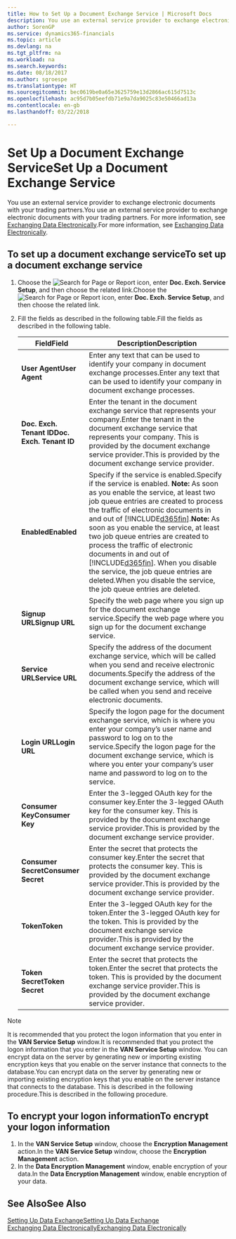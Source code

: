 ```yaml
---
title: How to Set Up a Document Exchange Service | Microsoft Docs
description: You use an external service provider to exchange electronic documents with your trading partners.
author: SorenGP
ms.service: dynamics365-financials
ms.topic: article
ms.devlang: na
ms.tgt_pltfrm: na
ms.workload: na
ms.search.keywords: 
ms.date: 08/18/2017
ms.author: sgroespe
ms.translationtype: HT
ms.sourcegitcommit: bec0619be0a65e3625759e13d2866ac615d7513c
ms.openlocfilehash: ac95d7b05eefdb71e9a7da9025c83e50466ad13a
ms.contentlocale: en-gb
ms.lasthandoff: 03/22/2018

---
```

# <a name="set-up-a-document-exchange-service"></a><span data-ttu-id="cd229-103">Set Up a Document Exchange Service</span><span class="sxs-lookup"><span data-stu-id="cd229-103">Set Up a Document Exchange Service</span></span>
<span data-ttu-id="cd229-104">You use an external service provider to exchange electronic documents with your trading partners.</span><span class="sxs-lookup"><span data-stu-id="cd229-104">You use an external service provider to exchange electronic documents with your trading partners.</span></span> <span data-ttu-id="cd229-105">For more information, see [Exchanging Data Electronically](across-data-exchange.md).</span><span class="sxs-lookup"><span data-stu-id="cd229-105">For more information, see [Exchanging Data Electronically](across-data-exchange.md).</span></span>  

## <a name="to-set-up-a-document-exchange-service"></a><span data-ttu-id="cd229-106">To set up a document exchange service</span><span class="sxs-lookup"><span data-stu-id="cd229-106">To set up a document exchange service</span></span>  
1. <span data-ttu-id="cd229-107">Choose the ![Search for Page or Report](media/ui-search/search_small.png "Search for Page or Report icon") icon, enter **Doc. Exch. Service Setup**, and then choose the related link.</span><span class="sxs-lookup"><span data-stu-id="cd229-107">Choose the ![Search for Page or Report](media/ui-search/search_small.png "Search for Page or Report icon") icon, enter **Doc. Exch. Service Setup**, and then choose the related link.</span></span>  
2. <span data-ttu-id="cd229-108">Fill the fields as described in the following table.</span><span class="sxs-lookup"><span data-stu-id="cd229-108">Fill the fields as described in the following table.</span></span>  

    |<span data-ttu-id="cd229-109">Field</span><span class="sxs-lookup"><span data-stu-id="cd229-109">Field</span></span>|<span data-ttu-id="cd229-110">Description</span><span class="sxs-lookup"><span data-stu-id="cd229-110">Description</span></span>|  
    |---------------------------------|---------------------------------------|  
    |<span data-ttu-id="cd229-111">**User Agent**</span><span class="sxs-lookup"><span data-stu-id="cd229-111">**User Agent**</span></span>|<span data-ttu-id="cd229-112">Enter any text that can be used to identify your company in document exchange processes.</span><span class="sxs-lookup"><span data-stu-id="cd229-112">Enter any text that can be used to identify your company in document exchange processes.</span></span>|  
    |<span data-ttu-id="cd229-113">**Doc. Exch. Tenant ID**</span><span class="sxs-lookup"><span data-stu-id="cd229-113">**Doc. Exch. Tenant ID**</span></span>|<span data-ttu-id="cd229-114">Enter the tenant in the document exchange service that represents your company.</span><span class="sxs-lookup"><span data-stu-id="cd229-114">Enter the tenant in the document exchange service that represents your company.</span></span> <span data-ttu-id="cd229-115">This is provided by the document exchange service provider.</span><span class="sxs-lookup"><span data-stu-id="cd229-115">This is provided by the document exchange service provider.</span></span>|  
    |<span data-ttu-id="cd229-116">**Enabled**</span><span class="sxs-lookup"><span data-stu-id="cd229-116">**Enabled**</span></span>|<span data-ttu-id="cd229-117">Specify if the service is enabled.</span><span class="sxs-lookup"><span data-stu-id="cd229-117">Specify if the service is enabled.</span></span> <span data-ttu-id="cd229-118">**Note:**  As soon as you enable the service, at least two job queue entries are created to process the traffic of electronic documents in and out of [!INCLUDE[d365fin](includes/d365fin_md.md)].</span><span class="sxs-lookup"><span data-stu-id="cd229-118">**Note:**  As soon as you enable the service, at least two job queue entries are created to process the traffic of electronic documents in and out of [!INCLUDE[d365fin](includes/d365fin_md.md)].</span></span> <span data-ttu-id="cd229-119">When you disable the service, the job queue entries are deleted.</span><span class="sxs-lookup"><span data-stu-id="cd229-119">When you disable the service, the job queue entries are deleted.</span></span>|  
    |<span data-ttu-id="cd229-120">**Signup URL**</span><span class="sxs-lookup"><span data-stu-id="cd229-120">**Signup URL**</span></span>|<span data-ttu-id="cd229-121">Specify the web page where you sign up for the document exchange service.</span><span class="sxs-lookup"><span data-stu-id="cd229-121">Specify the web page where you sign up for the document exchange service.</span></span>|  
    |<span data-ttu-id="cd229-122">**Service URL**</span><span class="sxs-lookup"><span data-stu-id="cd229-122">**Service URL**</span></span>|<span data-ttu-id="cd229-123">Specify the address of the document exchange service, which will be called when you send and receive electronic documents.</span><span class="sxs-lookup"><span data-stu-id="cd229-123">Specify the address of the document exchange service, which will be called when you send and receive electronic documents.</span></span>|  
    |<span data-ttu-id="cd229-124">**Login URL**</span><span class="sxs-lookup"><span data-stu-id="cd229-124">**Login URL**</span></span>|<span data-ttu-id="cd229-125">Specify the logon page for the document exchange service, which is where you enter your company’s user name and password to log on to the service.</span><span class="sxs-lookup"><span data-stu-id="cd229-125">Specify the logon page for the document exchange service, which is where you enter your company’s user name and password to log on to the service.</span></span>|  
    |<span data-ttu-id="cd229-126">**Consumer Key**</span><span class="sxs-lookup"><span data-stu-id="cd229-126">**Consumer Key**</span></span>|<span data-ttu-id="cd229-127">Enter the 3-legged OAuth key for the consumer key.</span><span class="sxs-lookup"><span data-stu-id="cd229-127">Enter the 3-legged OAuth key for the consumer key.</span></span> <span data-ttu-id="cd229-128">This is provided by the document exchange service provider.</span><span class="sxs-lookup"><span data-stu-id="cd229-128">This is provided by the document exchange service provider.</span></span>|  
    |<span data-ttu-id="cd229-129">**Consumer Secret**</span><span class="sxs-lookup"><span data-stu-id="cd229-129">**Consumer Secret**</span></span>|<span data-ttu-id="cd229-130">Enter the secret that protects the consumer key.</span><span class="sxs-lookup"><span data-stu-id="cd229-130">Enter the secret that protects the consumer key.</span></span> <span data-ttu-id="cd229-131">This is provided by the document exchange service provider.</span><span class="sxs-lookup"><span data-stu-id="cd229-131">This is provided by the document exchange service provider.</span></span>|  
    |<span data-ttu-id="cd229-132">**Token**</span><span class="sxs-lookup"><span data-stu-id="cd229-132">**Token**</span></span>|<span data-ttu-id="cd229-133">Enter the 3-legged OAuth key for the token.</span><span class="sxs-lookup"><span data-stu-id="cd229-133">Enter the 3-legged OAuth key for the token.</span></span> <span data-ttu-id="cd229-134">This is provided by the document exchange service provider.</span><span class="sxs-lookup"><span data-stu-id="cd229-134">This is provided by the document exchange service provider.</span></span>|  
    |<span data-ttu-id="cd229-135">**Token Secret**</span><span class="sxs-lookup"><span data-stu-id="cd229-135">**Token Secret**</span></span>|<span data-ttu-id="cd229-136">Enter the secret that protects the token.</span><span class="sxs-lookup"><span data-stu-id="cd229-136">Enter the secret that protects the token.</span></span> <span data-ttu-id="cd229-137">This is provided by the document exchange service provider.</span><span class="sxs-lookup"><span data-stu-id="cd229-137">This is provided by the document exchange service provider.</span></span>|  

> [!NOTE]  
>  <span data-ttu-id="cd229-138">It is recommended that you protect the logon information that you enter in the **VAN Service Setup** window.</span><span class="sxs-lookup"><span data-stu-id="cd229-138">It is recommended that you protect the logon information that you enter in the **VAN Service Setup** window.</span></span> <span data-ttu-id="cd229-139">You can encrypt data on the server by generating new or importing existing encryption keys that you enable on the server instance that connects to the database.</span><span class="sxs-lookup"><span data-stu-id="cd229-139">You can encrypt data on the server by generating new or importing existing encryption keys that you enable on the server instance that connects to the database.</span></span> <span data-ttu-id="cd229-140">This is described in the following procedure.</span><span class="sxs-lookup"><span data-stu-id="cd229-140">This is described in the following procedure.</span></span>  

## <a name="to-encrypt-your-logon-information"></a><span data-ttu-id="cd229-141">To encrypt your logon information</span><span class="sxs-lookup"><span data-stu-id="cd229-141">To encrypt your logon information</span></span>  
1. <span data-ttu-id="cd229-142">In the **VAN Service Setup** window, choose the **Encryption Management** action.</span><span class="sxs-lookup"><span data-stu-id="cd229-142">In the **VAN Service Setup** window, choose the **Encryption Management** action.</span></span>  
2. <span data-ttu-id="cd229-143">In the **Data Encryption Management** window, enable encryption of your data.</span><span class="sxs-lookup"><span data-stu-id="cd229-143">In the **Data Encryption Management** window, enable encryption of your data.</span></span> <!--For more information, see [Manage Data Encryption](../manage-data-encryption.md).-->  

## <a name="see-also"></a><span data-ttu-id="cd229-144">See Also</span><span class="sxs-lookup"><span data-stu-id="cd229-144">See Also</span></span>  
[<span data-ttu-id="cd229-145">Setting Up Data Exchange</span><span class="sxs-lookup"><span data-stu-id="cd229-145">Setting Up Data Exchange</span></span>](across-set-up-data-exchange.md)  
[<span data-ttu-id="cd229-146">Exchanging Data Electronically</span><span class="sxs-lookup"><span data-stu-id="cd229-146">Exchanging Data Electronically</span></span>](across-data-exchange.md)

